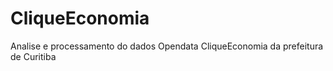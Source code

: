 # CliqueEconomia
Analise e processamento do dados Opendata CliqueEconomia da prefeitura de Curitiba
